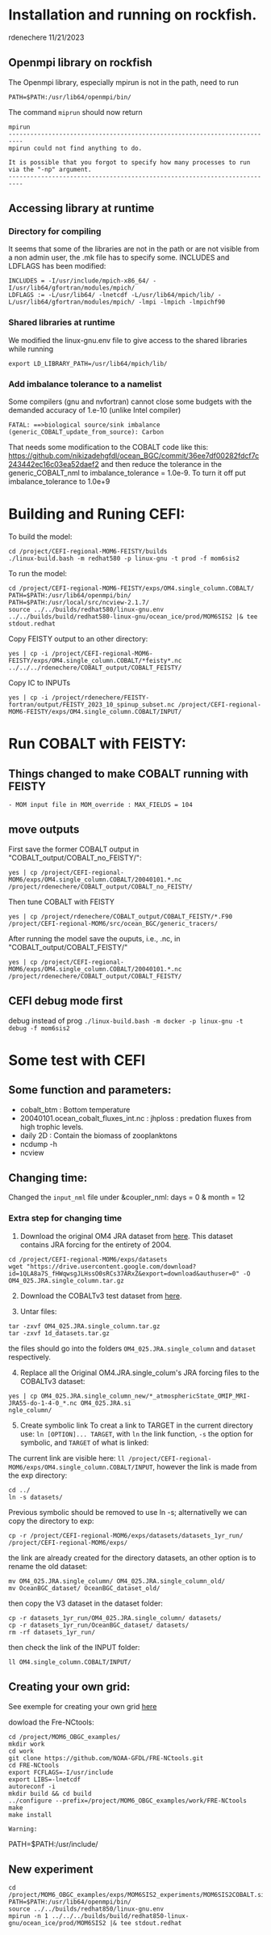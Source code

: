 # Installation and running on rockfish.
rdenechere 11/21/2023

## Openmpi library on rockfish
The Openmpi library, especially mpirun is not in the path, need to run
```
PATH=$PATH:/usr/lib64/openmpi/bin/
``` 

The command `miprun` should now return
```
mpirun
--------------------------------------------------------------------------
mpirun could not find anything to do.

It is possible that you forgot to specify how many processes to run
via the "-np" argument.
--------------------------------------------------------------------------
```

## Accessing library at runtime

### Directory for compiling
It seems that some of the libraries are not in the path or are not visible from a non admin user, the .mk file has to specify some. INCLUDES and LDFLAGS has been modified:
```
INCLUDES = -I/usr/include/mpich-x86_64/ -I/usr/lib64/gfortran/modules/mpich/
LDFLAGS := -L/usr/lib64/ -lnetcdf -L/usr/lib64/mpich/lib/ -L/usr/lib64/gfortran/modules/mpich/ -lmpi -lmpich -lmpichf90
```

### Shared libraries at runtime
We modified the linux-gnu.env file to give access to the shared libraries while running
```
export LD_LIBRARY_PATH=/usr/lib64/mpich/lib/
```

### Add imbalance tolerance to a namelist
Some compilers (gnu and nvfortran) cannot close some budgets with the demanded accuracy of 1.e-10 (unlike Intel compiler)
```
FATAL: ==>biological source/sink imbalance (generic_COBALT_update_from_source): Carbon
```
That needs some modification to the COBALT code like this:
https://github.com/nikizadehgfdl/ocean_BGC/commit/36ee7df00282fdcf7c243442ec16c03ea52daef2
and then reduce the tolerance in the generic_COBALT_nml to imbalance_tolerance = 1.0e-9.
To turn it off put imbalance_tolerance to 1.0e+9


# Building and Runing CEFI: 
To build the model:
```
cd /project/CEFI-regional-MOM6-FEISTY/builds
./linux-build.bash -m redhat580 -p linux-gnu -t prod -f mom6sis2
```

To run the model: 
```
cd /project/CEFI-regional-MOM6-FEISTY/exps/OM4.single_column.COBALT/
PATH=$PATH:/usr/lib64/openmpi/bin/
PATH=$PATH:/usr/local/src/ncview-2.1.7/
source ../../builds/redhat580/linux-gnu.env 
../../builds/build/redhat580-linux-gnu/ocean_ice/prod/MOM6SIS2 |& tee stdout.redhat
```

Copy FEISTY output to an other directory: 
```
yes | cp -i /project/CEFI-regional-MOM6-FEISTY/exps/OM4.single_column.COBALT/*feisty*.nc ../../../rdenechere/COBALT_output/COBALT_FEISTY/
```

Copy IC to INPUTs
```
yes | cp -i /project/rdenechere/FEISTY-fortran/output/FEISTY_2023_10_spinup_subset.nc /project/CEFI-regional-MOM6-FEISTY/exps/OM4.single_column.COBALT/INPUT/
```

# Run COBALT with FEISTY: 

## Things changed to make COBALT running with FEISTY
    - MOM input file in MOM_override : MAX_FIELDS = 104

## move outputs  
First save the former COBALT output in "COBALT_output/COBALT_no_FEISTY/":
```
yes | cp /project/CEFI-regional-MOM6/exps/OM4.single_column.COBALT/20040101.*.nc /project/rdenechere/COBALT_output/COBALT_no_FEISTY/
```

Then tune COBALT with FEISTY
```
yes | cp /project/rdenechere/COBALT_output/COBALT_FEISTY/*.F90 /project/CEFI-regional-MOM6/src/ocean_BGC/generic_tracers/
```

After running the model save the ouputs, i.e., .nc, in "COBALT_output/COBALT_FEISTY/"
```
yes | cp /project/CEFI-regional-MOM6/exps/OM4.single_column.COBALT/20040101.*.nc /project/rdenechere/COBALT_output/COBALT_FEISTY/
```

## CEFI debug mode first
debug instead of prog 
`./linux-build.bash -m docker -p linux-gnu -t debug -f mom6sis2`


# Some test with CEFI

## Some function and parameters: 
- cobalt_btm : Bottom temperature
- 20040101.ocean_cobalt_fluxes_int.nc : jhploss : predation fluxes from high trophic levels. 
- daily 2D : Contain the biomass of zooplanktons
- ncdump -h 
- ncview 


## Changing time: 
Changed the `input_nml` file under &coupler_nml: days = 0 & month = 12 

### Extra step for changing time

1. Download the original OM4 JRA dataset from [here](https://drive.google.com/file/d/1QLA8a7S_fHWqwsgJLHssO0sRCs37ARxZ). This dataset contains JRA forcing for the entirety of 2004.
```
cd /project/CEFI-regional-MOM6/exps/datasets
wget "https://drive.usercontent.google.com/download?id=1QLA8a7S_fHWqwsgJLHssO0sRCs37ARxZ&export=download&authuser=0" -O OM4_025.JRA.single_column.tar.gz
```
2. Download the COBALTv3 test dataset from [here](https://urldefense.com/v3/__https://gfdl-med.s3.amazonaws.com/OceanBGC_dataset/1d_datasets.tar.gz__;!!Mih3wA!Go8BmwiLS3KDthzWBALgkynXqTpex1An7xcj3rucW1cYpMaXxVEOWIH57Q2ThrVIPFwsiVP5cF1ft5iFXvsjVgyZQA$).

3. Untar files: 
``` 
tar -zxvf OM4_025.JRA.single_column.tar.gz
tar -zxvf 1d_datasets.tar.gz
```
the files should go into the folders ``OM4_025.JRA.single_column`` and ``dataset`` respectively.

4. Replace all the Original OM4.JRA.single_colum's JRA forcing files to the COBALTv3 dataset:
```
yes | cp OM4_025.JRA.single_column_new/*_atmosphericState_OMIP_MRI-JRA55-do-1-4-0_*.nc OM4_025.JRA.si
ngle_column/
```

5. Create symbolic link 
To creat a link to TARGET in the current directory use: ``ln [OPTION]... TARGET``, with `ln` the link function, `-s` the option for symbolic, and `TARGET` of what is linked: 

The current link are visible here: `ll /project/CEFI-regional-MOM6/exps/OM4.single_column.COBALT/INPUT`, however the link is made from the exp directory:
```
cd ../
ln -s datasets/
```
Previous symbolic should be removed to use ln -s; alternativelly we can copy the directory to exp:
```
cp -r /project/CEFI-regional-MOM6/exps/datasets/datasets_1yr_run/ /project/CEFI-regional-MOM6/exps/
```

the link are already created for the directory datasets, an other option is to rename the old dataset: 
```
mv OM4_025.JRA.single_column/ OM4_025.JRA.single_column_old/
mv OceanBGC_dataset/ OceanBGC_dataset_old/
```
then copy the V3 dataset in the dataset folder: 
```
cp -r datasets_1yr_run/OM4_025.JRA.single_column/ datasets/
cp -r datasets_1yr_run/OceanBGC_dataset/ datasets/
rm -rf datasets_1yr_run/
```
then check the link of the INPUT folder: 
```
ll OM4.single_column.COBALT/INPUT/
```

## Creating your own grid: 
See exemple for creating your own grid [here](https://github.com/yichengt900/MOM6_OBGC_examples/blob/main/exps/OM4.single_column/BuildExchangeGrid.csh)


dowload the Fre-NCtools: 
```
cd /project/MOM6_OBGC_examples/
mkdir work 
cd work
git clone https://github.com/NOAA-GFDL/FRE-NCtools.git
cd FRE-NCtools
export FCFLAGS=-I/usr/include
export LIBS=-lnetcdf
autoreconf -i
mkdir build && cd build
../configure --prefix=/project/MOM6_OBGC_examples/work/FRE-NCtools
make
make install
```

`Warning:`

PATH=$PATH:/usr/include/


## New experiment 
```
cd /project/MOM6_OBGC_examples/exps/MOM6SIS2_experiments/MOM6SIS2COBALT.single_column
PATH=$PATH:/usr/lib64/openmpi/bin/
source ../../builds/redhat850/linux-gnu.env  
mpirun -n 1 ../../../builds/build/redhat850-linux-gnu/ocean_ice/prod/MOM6SIS2 |& tee stdout.redhat
```

